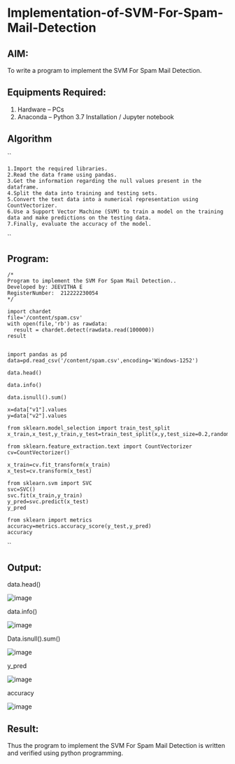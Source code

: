 # Implementation-of-SVM-For-Spam-Mail-Detection

## AIM:
To write a program to implement the SVM For Spam Mail Detection.

## Equipments Required:
1. Hardware – PCs
2. Anaconda – Python 3.7 Installation / Jupyter notebook

## Algorithm
``
```
1.Import the required libraries.
2.Read the data frame using pandas.
3.Get the information regarding the null values present in the dataframe.
4.Split the data into training and testing sets.
5.Convert the text data into a numerical representation using CountVectorizer.
6.Use a Support Vector Machine (SVM) to train a model on the training data and make predictions on the testing data.
7.Finally, evaluate the accuracy of the model.
```
``
## Program:
```
/*
Program to implement the SVM For Spam Mail Detection..
Developed by: JEEVITHA E
RegisterNumber:  212222230054
*/
```
```
import chardet
file='/content/spam.csv'
with open(file,'rb') as rawdata:
  result = chardet.detect(rawdata.read(100000))
result


import pandas as pd
data=pd.read_csv('/content/spam.csv',encoding='Windows-1252')

data.head()

data.info()

data.isnull().sum()

x=data["v1"].values
y=data["v2"].values

from sklearn.model_selection import train_test_split
x_train,x_test,y_train,y_test=train_test_split(x,y,test_size=0.2,random_state=0)

from sklearn.feature_extraction.text import CountVectorizer
cv=CountVectorizer()

x_train=cv.fit_transform(x_train)
x_test=cv.transform(x_test)

from sklearn.svm import SVC
svc=SVC()
svc.fit(x_train,y_train)
y_pred=svc.predict(x_test)
y_pred

from sklearn import metrics
accuracy=metrics.accuracy_score(y_test,y_pred)
accuracy
```
``

## Output:


data.head()



![image](https://github.com/sreenithi23/Implementation-of-SVM-For-Spam-Mail-Detection/assets/147017600/cdef2a29-9188-417c-923f-49266608b418)


data.info()


![image](https://github.com/sreenithi23/Implementation-of-SVM-For-Spam-Mail-Detection/assets/147017600/0e8e2293-7372-4baa-aec5-146d404ee913)

Data.isnull().sum()



![image](https://github.com/sreenithi23/Implementation-of-SVM-For-Spam-Mail-Detection/assets/147017600/35a35e67-79fa-4c85-ab44-cf8d7d6d4fdf)

y_pred


![image](https://github.com/sreenithi23/Implementation-of-SVM-For-Spam-Mail-Detection/assets/147017600/39fdaffc-43b6-4995-b98a-a1e13cc381a1)

accuracy



![image](https://github.com/sreenithi23/Implementation-of-SVM-For-Spam-Mail-Detection/assets/147017600/4ec6c7cb-35e7-4dbe-8516-c955fbc98bb2)



## Result:
Thus the program to implement the SVM For Spam Mail Detection is written and verified using python programming.
